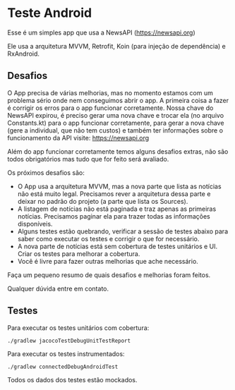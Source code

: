 # Teste Android

Esse é um simples app que usa a NewsAPI (https://newsapi.org)

Ele usa a arquitetura MVVM, Retrofit, Koin (para injeção de dependência) e RxAndroid.


## Desafios

O App precisa de várias melhorias, mas no momento estamos com um problema sério onde nem conseguimos abrir o app. A primeira coisa a fazer é corrigir os erros para o app funcionar corretamente.
Nossa chave do NewsAPI expirou, é preciso gerar uma nova chave e trocar ela (no arquivo Constants.kt) para o app funcionar corretamente, para gerar a nova chave (gere a individual, que não tem custos) e também ter informações sobre o funcionamento da API visite: https://newsapi.org

Além do app funcionar corretamente temos alguns desafios extras, não são todos obrigatórios mas tudo que for feito será avaliado.

Os próximos desafios são:
 - O App usa a arquitetura MVVM, mas a nova parte que lista as notícias não está muito legal. Precisamos rever a arquitetura dessa parte e deixar no padrão do projeto (a parte que lista os Sources).
 - A listagem de notícias não está paginada e traz apenas as primeiras notícias. Precisamos paginar ela para trazer todas as informações disponíveis.
 - Alguns testes estão quebrando, verificar a sessão de testes abaixo para saber como executar os testes e corrigir o que for necessário.
 - A nova parte de notícias está sem cobertura de testes unitários e UI. Criar os testes para melhorar a cobertura.
 - Você é livre para fazer outras melhorias que ache necessário.

Faça um pequeno resumo de quais desafios e melhorias foram feitos.

Qualquer dúvida entre em contato.


## Testes

Para executar os testes unitários com cobertura:

    ./gradlew jacocoTestDebugUnitTestReport


Para executar os testes instrumentados:

    ./gradlew connectedDebugAndroidTest
    
Todos os dados dos testes estão mockados.